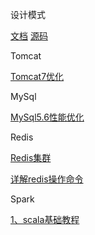 设计模式

[文档](https://github.com/pengchengming/Notes/blob/master/DesignPattern/%E8%AE%BE%E8%AE%A1%E6%A8%A1%E5%BC%8F.md)
[源码](https://github.com/pengchengming/Notes/tree/master/DesignPattern/src/com/pcm)

Tomcat

[Tomcat7优化](https://github.com/pengchengming/Notes/blob/master/redis/Redis%E9%9B%86%E7%BE%A4.md)

MySql

[MySql5.6性能优化](https://github.com/pengchengming/Notes/blob/master/mysql/MySql5.6%E6%80%A7%E8%83%BD%E4%BC%98%E5%8C%96.md)

Redis

[Redis集群](https://github.com/pengchengming/Notes/blob/master/redis/Redis%E9%9B%86%E7%BE%A4.md)

[详解redis操作命令](https://github.com/pengchengming/Notes/blob/master/redis/%E8%AF%A6%E8%A7%A3redis%E6%93%8D%E4%BD%9C%E5%91%BD%E4%BB%A4.md)

Spark

[1、scala基础教程](https://blog.csdn.net/nihao_pcm/article/details/86715026)
